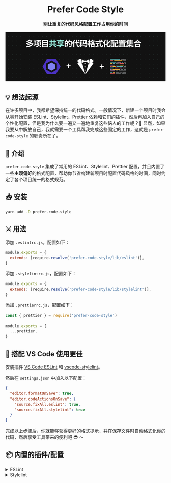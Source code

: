 <div align="center">

# Prefer Code Style

**别让重复的代码风格配置工作占用你的时间**

</div>

![看不到图片？你可能需要开 VPN 加速。](/social-preview.png)

## 💡 想法起源

在许多项目中，我都希望保持统一的代码格式。一般情况下，新建一个项目时我会从零开始安装 ESLint、Stylelint、Prettier 依赖和它们的插件，然后再加入自己的个性化配置，但是我为什么要一遍又一遍地重复这些恼人的工作呢？🤔 显然，如果我要从中解放自己，我就需要一个工具帮我完成这些固定的工作，这就是 `prefer-code-style` 的职责所在了。

## 📜 介绍

`prefer-code-style` 集成了常用的 ESLint、Stylelint、Prettier 配置，并且内置了一些**主观偏好**的格式配置，帮助你节省构建新项目时配置代码风格的时间，同时约定了各个项目统一的格式规范。

## 📥 安装

```bash
yarn add -D prefer-code-style
```

## ⚔️ 用法

添加 `.eslintrc.js`，配置如下：

```js
module.exports = {
  extends: [require.resolve('prefer-code-style/lib/eslint')],
}
```

添加 `.stylelintrc.js`，配置如下：

```js
module.exports = {
  extends: [require.resolve('prefer-code-style/lib/stylelint')],
}
```

添加 `.prettierrc.js`，配置如下：

```js
const { prettier } = require('prefer-code-style')

module.exports = {
  ...prettier,
}
```

## 🔗 搭配 VS Code 使用更佳

安装插件 [VS Code ESLint](https://marketplace.visualstudio.com/items?itemName=dbaeumer.vscode-eslint) 和 [vscode-stylelint](https://marketplace.visualstudio.com/items?itemName=stylelint.vscode-stylelint)。

然后在 `settings.json` 中加入以下配置：

```json
{
  "editor.formatOnSave": true,
  "editor.codeActionsOnSave": {
    "source.fixAll.eslint": true,
    "source.fixAll.stylelint": true
  }
}
```

完成以上步骤后，你就能够获得更好的格式提示，并在保存文件时自动格式化你的代码，然后享受工具带来的便利吧 😎 ～

## 📦 内置的插件/配置

<details>
<summary>ESLint</summary>

```
eslint-config-prettier
eslint-plugin-import
eslint-plugin-simple-import-sort
eslint-plugin-prettier
eslint-plugin-react
eslint-plugin-react-hooks
```

</details>

<details>
<summary>Stylelint</summary>

```
stylelint-config-prettier
stylelint-config-rational-order
stylelint-config-standard
stylelint-order
stylelint-prettier
stylelint-scss
```

</details>
